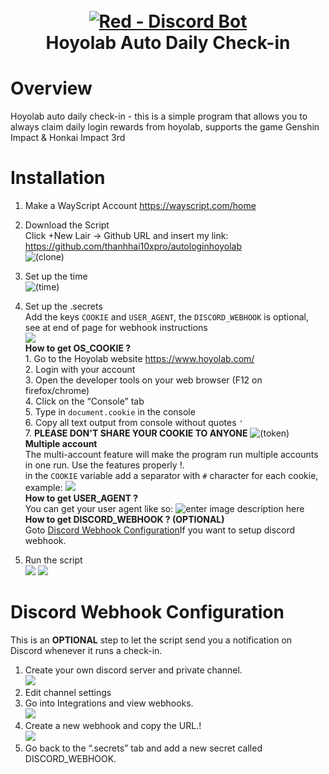 <h1 align="center">
  <br>
  <a href="https://github.com/thanhhai10xpro/autologinhoyolab"><img src="https://cdn.donmai.us/sample/98/a6/__elysia_and_elysia_honkai_and_1_more_drawn_by_jubeol126__sample-98a62a7ba84e8ff8d1b501979cec2296.jpg" alt="Red - Discord Bot"></a>
  <br>
  Hoyolab Auto Daily Check-in
  <br>
</h1>

<!-- <p align="center">
  <a href="#overview">Overview</a>
  •
  <a href="#installation">Installation</a>
  •
  <a href="#license">License</a>
</p> -->


# Overview
Hoyolab auto daily check-in - this is a simple program that allows you to always claim daily login rewards from hoyolab, supports the game Genshin Impact & Honkai Impact 3rd

# Installation
1. Make a WayScript Account
https://wayscript.com/home

2. Download the Script<br>Click +New Lair -> Github URL and insert my link: <br>https://github.com/thanhhai10xpro/autologinhoyolab<br>
![(clone)](https://imgur.com/gallery/YXWTRNe)

3. Set up the time<br>
![(time)](https://i.imgur.com/ECpJlSY.png)

4. Set up the .secrets <br> Add the keys `COOKIE` and `USER_AGENT`, the `DISCORD_WEBHOOK` is optional, see at end of page for webhook instructions<br>
![](https://i.imgur.com/Qf9l2JH.png)
<br>**How to get OS_COOKIE ?**
<br>1\. Go to the Hoyolab website https://www.hoyolab.com/
<br>2. Login with your account
<br>3. Open the developer tools on your web browser (F12 on firefox/chrome)
<br>4. Click on the “Console” tab
<br>5. Type in  `document.cookie`  in the console
<br>6. Copy all text output from console without quotes `'`
<br>7. **PLEASE DON'T SHARE YOUR COOKIE TO ANYONE**
![(token)](https://i.imgur.com/7fSEeB8.png)
<br>**Multiple account**
<br>The multi-account feature will make the program run multiple accounts in one run. Use the features properly !.
<br>in the `COOKIE` variable add a separator with `#` character for each cookie, example:
![](https://i.imgur.com/urZRZLq.png)
<br>**How to get USER_AGENT ?**<br>
You can get your user agent like so:
![enter image description here](https://i.imgur.com/Jy07NPf.png)
<br>**How to get DISCORD_WEBHOOK ? (OPTIONAL)**<br>
Goto [Discord Webhook Configuration](#discord-webhook-configuration)If you want to setup discord webhook.
1. Run the script <br>
![](https://i.imgur.com/MvFMagm.png)
![](https://i.imgur.com/YqqP1Wc.png)

# Discord Webhook Configuration
This is an  **OPTIONAL**  step to let the script send you a notification on Discord whenever it runs a check-in.
1. Create your own discord server and private channel.<br>
![](https://i.imgur.com/eY4HkBP.png)
2. Edit channel settings<br>
3. Go into Integrations and view webhooks.<br>
![](https://i.imgur.com/Euo2CX2.png)
4. Create a new webhook and copy the URL.!<br>
![](https://i.imgur.com/3c7yuCi.png)
5. Go back to the “.secrets” tab and add a new secret called DISCORD_WEBHOOK.<br>
